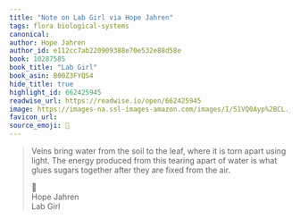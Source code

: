 ```yaml
---
title: "Note on Lab Girl via Hope Jahren"
tags: flora biological-systems
canonical: 
author: Hope Jahren
author_id: e112cc7ab220909388e70e532e88d58e
book: 10287585
book_title: "Lab Girl"
book_asin: B00Z3FYQS4
hide_title: true
highlight_id: 662425945
readwise_url: https://readwise.io/open/662425945
image: https://images-na.ssl-images-amazon.com/images/I/51VQ0Ayp%2BCL._SL200_.jpg
favicon_url: 
source_emoji: 📕
---
```


> Veins bring water from the soil to the leaf, where it is torn apart using light. The energy produced from this tearing apart of water is what glues sugars together after they are fixed from the air.
> <div class="quoteback-footer"><div class="quoteback-avatar"><span class="mini-emoji"> 📕</span></div><div class="quoteback-metadata"><div class="metadata-inner"><span style="display:none">FROM:</span><div aria-label="Hope Jahren" class="quoteback-author"> Hope Jahren</div><div aria-label="Lab Girl" class="quoteback-title"> Lab Girl</div></div></div></div>